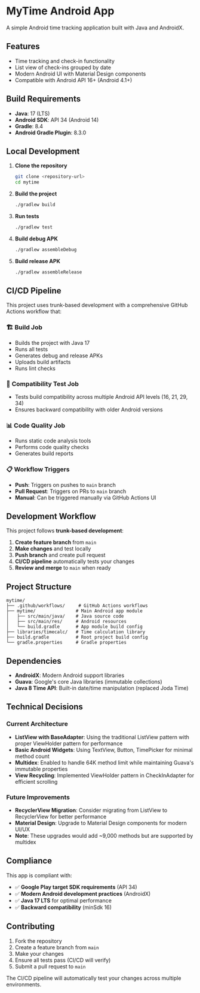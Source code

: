 # MyTime Android App

A simple Android time tracking application built with Java and AndroidX.

## Features

- Time tracking and check-in functionality
- List view of check-ins grouped by date
- Modern Android UI with Material Design components
- Compatible with Android API 16+ (Android 4.1+)

## Build Requirements

- **Java**: 17 (LTS)
- **Android SDK**: API 34 (Android 14)
- **Gradle**: 8.4
- **Android Gradle Plugin**: 8.3.0

## Local Development

1. **Clone the repository**
   ```bash
   git clone <repository-url>
   cd mytime
   ```

2. **Build the project**
   ```bash
   ./gradlew build
   ```

3. **Run tests**
   ```bash
   ./gradlew test
   ```

4. **Build debug APK**
   ```bash
   ./gradlew assembleDebug
   ```

5. **Build release APK**
   ```bash
   ./gradlew assembleRelease
   ```

## CI/CD Pipeline

This project uses trunk-based development with a comprehensive GitHub Actions workflow that:

### 🏗️ **Build Job**

- Builds the project with Java 17
- Runs all tests
- Generates debug and release APKs
- Uploads build artifacts
- Runs lint checks

### 🔄 **Compatibility Test Job**

- Tests build compatibility across multiple Android API levels (16, 21, 29, 34)
- Ensures backward compatibility with older Android versions

### 📊 **Code Quality Job**

- Runs static code analysis tools
- Performs code quality checks
- Generates build reports

### 📋 **Workflow Triggers**

- **Push**: Triggers on pushes to `main` branch
- **Pull Request**: Triggers on PRs to `main` branch
- **Manual**: Can be triggered manually via GitHub Actions UI

## Development Workflow

This project follows **trunk-based development**:

1. **Create feature branch** from `main`
2. **Make changes** and test locally
3. **Push branch** and create pull request
4. **CI/CD pipeline** automatically tests your changes
5. **Review and merge** to `main` when ready

## Project Structure

```
mytime/
├── .github/workflows/     # GitHub Actions workflows
├── mytime/               # Main Android app module
│   ├── src/main/java/    # Java source code
│   ├── src/main/res/     # Android resources
│   └── build.gradle      # App module build config
├── libraries/timecalc/   # Time calculation library
├── build.gradle          # Root project build config
└── gradle.properties     # Gradle properties
```

## Dependencies

- **AndroidX**: Modern Android support libraries
- **Guava**: Google's core Java libraries (immutable collections)
- **Java 8 Time API**: Built-in date/time manipulation (replaced Joda Time)

## Technical Decisions

### Current Architecture
- **ListView with BaseAdapter**: Using the traditional ListView pattern with proper ViewHolder pattern for performance
- **Basic Android Widgets**: Using TextView, Button, TimePicker for minimal method count
- **Multidex**: Enabled to handle 64K method limit while maintaining Guava's immutable properties
- **View Recycling**: Implemented ViewHolder pattern in CheckInAdapter for efficient scrolling

### Future Improvements
- **RecyclerView Migration**: Consider migrating from ListView to RecyclerView for better performance
- **Material Design**: Upgrade to Material Design components for modern UI/UX
- **Note**: These upgrades would add ~9,000 methods but are supported by multidex

## Compliance

This app is compliant with:

- ✅ **Google Play target SDK requirements** (API 34)
- ✅ **Modern Android development practices** (AndroidX)
- ✅ **Java 17 LTS** for optimal performance
- ✅ **Backward compatibility** (minSdk 16)

## Contributing

1. Fork the repository
2. Create a feature branch from `main`
3. Make your changes
4. Ensure all tests pass (CI/CD will verify)
5. Submit a pull request to `main`

The CI/CD pipeline will automatically test your changes across multiple environments. 
